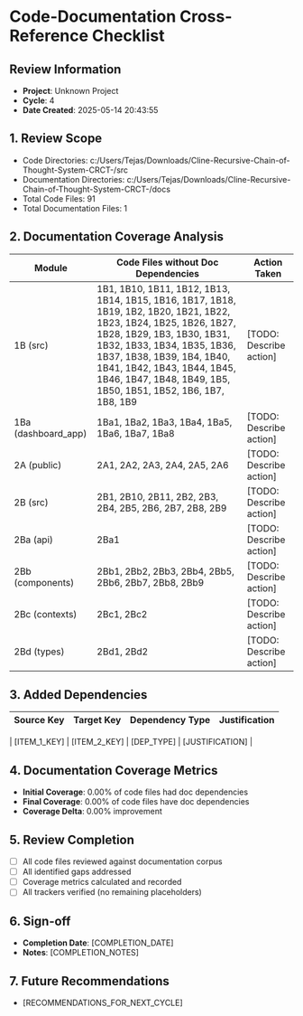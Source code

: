 
# Code-Documentation Cross-Reference Checklist

## Review Information
- **Project**: Unknown Project
- **Cycle**: 4
- **Date Created**: 2025-05-14 20:43:55

## 1. Review Scope
- Code Directories: c:/Users/Tejas/Downloads/Cline-Recursive-Chain-of-Thought-System-CRCT-/src
- Documentation Directories: c:/Users/Tejas/Downloads/Cline-Recursive-Chain-of-Thought-System-CRCT-/docs
- Total Code Files: 91
- Total Documentation Files: 1

## 2. Documentation Coverage Analysis
| Module        | Code Files without Doc Dependencies | Action Taken |
|---------------|-----------------------------------|--------------|
| 1B (src) | 1B1, 1B10, 1B11, 1B12, 1B13, 1B14, 1B15, 1B16, 1B17, 1B18, 1B19, 1B2, 1B20, 1B21, 1B22, 1B23, 1B24, 1B25, 1B26, 1B27, 1B28, 1B29, 1B3, 1B30, 1B31, 1B32, 1B33, 1B34, 1B35, 1B36, 1B37, 1B38, 1B39, 1B4, 1B40, 1B41, 1B42, 1B43, 1B44, 1B45, 1B46, 1B47, 1B48, 1B49, 1B5, 1B50, 1B51, 1B52, 1B6, 1B7, 1B8, 1B9 | [TODO: Describe action] |
| 1Ba (dashboard_app) | 1Ba1, 1Ba2, 1Ba3, 1Ba4, 1Ba5, 1Ba6, 1Ba7, 1Ba8 | [TODO: Describe action] |
| 2A (public) | 2A1, 2A2, 2A3, 2A4, 2A5, 2A6 | [TODO: Describe action] |
| 2B (src) | 2B1, 2B10, 2B11, 2B2, 2B3, 2B4, 2B5, 2B6, 2B7, 2B8, 2B9 | [TODO: Describe action] |
| 2Ba (api) | 2Ba1 | [TODO: Describe action] |
| 2Bb (components) | 2Bb1, 2Bb2, 2Bb3, 2Bb4, 2Bb5, 2Bb6, 2Bb7, 2Bb8, 2Bb9 | [TODO: Describe action] |
| 2Bc (contexts) | 2Bc1, 2Bc2 | [TODO: Describe action] |
| 2Bd (types) | 2Bd1, 2Bd2 | [TODO: Describe action] |

## 3. Added Dependencies
| Source Key | Target Key | Dependency Type | Justification |
|------------|------------|-----------------|---------------|
<!-- ADDED_DEPENDENCIES_TABLE_START -->
| [ITEM_1_KEY] | [ITEM_2_KEY]  | [DEP_TYPE]      | [JUSTIFICATION] |
<!-- ADDED_DEPENDENCIES_TABLE_END -->

## 4. Documentation Coverage Metrics
- **Initial Coverage**: 0.00% of code files had doc dependencies
- **Final Coverage**: 0.00% of code files have doc dependencies
- **Coverage Delta**: 0.00% improvement

## 5. Review Completion
- [ ] All code files reviewed against documentation corpus
- [ ] All identified gaps addressed
- [ ] Coverage metrics calculated and recorded
- [ ] All trackers verified (no remaining placeholders)

## 6. Sign-off
- **Completion Date**: [COMPLETION_DATE]
- **Notes**: [COMPLETION_NOTES]

## 7. Future Recommendations
- [RECOMMENDATIONS_FOR_NEXT_CYCLE]
